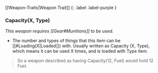 
[[Weapon-Traits|Weapon Trait]]
{: .label .label-purple }

### Capacity(X, Type)
*This weapon requires [[Gear#Munitions]] to be used.*
* The number and types of things that this item can be [[#Loading(X|Loaded]]) with. Usually written as Capacity (X, Type), which means it can be used X times, and is loaded with Type item.

> So a weapon described as having Capacity(12, Fuel) would hold 12 Fuel.